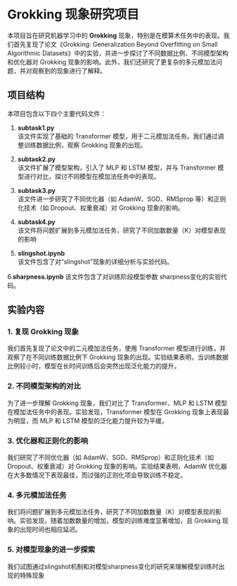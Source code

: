# Grokking 现象研究项目

本项目旨在研究机器学习中的 **Grokking** 现象，特别是在模算术任务中的表现。我们首先复现了论文《Grokking: Generalization Beyond Overfitting on Small Algorithmic Datasets》中的实验，并进一步探讨了不同数据比例、不同模型架构和优化器对 Grokking 现象的影响。此外，我们还研究了更复杂的多元模加法问题，并对观察到的现象进行了解释。

## 项目结构

本项目包含以下四个主要代码文件：

1. **subtask1.py**  
   该文件实现了基础的 Transformer 模型，用于二元模加法任务。我们通过调整训练数据比例，观察 Grokking 现象的出现。

2. **subtask2.py**  
   该文件扩展了模型架构，引入了 MLP 和 LSTM 模型，并与 Transformer 模型进行对比，探讨不同模型在模加法任务中的表现。

3. **subtask3.py**  
   该文件进一步研究了不同优化器（如 AdamW、SGD、RMSprop 等）和正则化技术（如 Dropout、权重衰减）对 Grokking 现象的影响。

4. **subtask4.py**  
   该文件将问题扩展到多元模加法任务，研究了不同加数数量（K）对模型表现的影响

5. **slingshot.ipynb**  
   该文件包含了对“slingshot”现象的详细分析与实验代码。

6.**sharpness.ipynb** 
   该文件包含了对训练阶段模型参数 sharpness变化的实验代码。

## 实验内容

### 1. 复现 Grokking 现象
我们首先复现了论文中的二元模加法任务，使用 Transformer 模型进行训练，并观察了在不同训练数据比例下 Grokking 现象的出现。实验结果表明，当训练数据比例较小时，模型在长时间训练后会突然出现泛化能力的提升。

### 2. 不同模型架构的对比
为了进一步理解 Grokking 现象，我们对比了 Transformer、MLP 和 LSTM 模型在模加法任务中的表现。实验发现，Transformer 模型在 Grokking 现象上表现最为明显，而 MLP 和 LSTM 模型的泛化能力提升较为平缓。

### 3. 优化器和正则化的影响
我们研究了不同优化器（如 AdamW、SGD、RMSprop）和正则化技术（如 Dropout、权重衰减）对 Grokking 现象的影响。实验结果表明，AdamW 优化器在大多数情况下表现最佳，而过强的正则化项会导致训练不稳定。

### 4. 多元模加法任务
我们将问题扩展到多元模加法任务，研究了不同加数数量（K）对模型表现的影响。实验发现，随着加数数量的增加，模型的训练难度显著增加，且 Grokking 现象的出现时间也相应延迟。

### 5. 对模型现象的进一步探索
我们试图通过slingshot机制和对模型sharpness变化的研究来理解模型训练时出现的特殊现象

